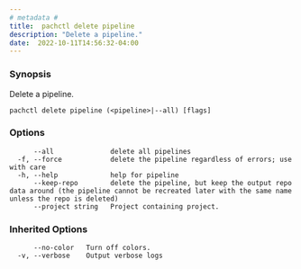 ```yaml
---
# metadata # 
title:  pachctl delete pipeline
description: "Delete a pipeline."
date:  2022-10-11T14:56:32-04:00
---
```


### Synopsis

Delete a pipeline.

```
pachctl delete pipeline (<pipeline>|--all) [flags]
```

### Options

```
      --all              delete all pipelines
  -f, --force            delete the pipeline regardless of errors; use with care
  -h, --help             help for pipeline
      --keep-repo        delete the pipeline, but keep the output repo data around (the pipeline cannot be recreated later with the same name unless the repo is deleted)
      --project string   Project containing project.
```

### Inherited Options

```
      --no-color   Turn off colors.
  -v, --verbose    Output verbose logs
```

